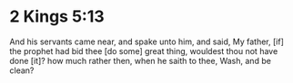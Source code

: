 # 2 Kings 5:13

And his servants came near, and spake unto him, and said, My father, [if] the prophet had bid thee [do some] great thing, wouldest thou not have done [it]? how much rather then, when he saith to thee, Wash, and be clean?